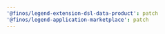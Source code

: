 ```yaml
---
'@finos/legend-extension-dsl-data-product': patch
'@finos/legend-application-marketplace': patch
---
```

